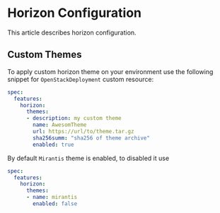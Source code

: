 # Horizon Configuration

This article describes horizon configuration.

## Custom Themes

To apply custom horizon theme on your environment use the following
snippet for `OpenStackDeployment` custom resource:


```yaml
spec:
  features:
    horizon:
      themes:
      - description: my custom theme
        name: AwesomTheme
        url: https://url/to/theme.tar.gz
        sha256summ: "sha256 of theme archive"
        enabled: true
```

By default `Mirantis` theme is enabled, to disabled it use

```yaml
spec:
  features:
    horizon:
      themes:
      - name: mirantis
        enabled: false
```
